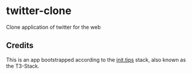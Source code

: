 # twitter-clone

Clone application of twitter for the web
## Credits
This is an app bootstrapped according to the [init.tips](https://init.tips) stack, also known as the T3-Stack.
